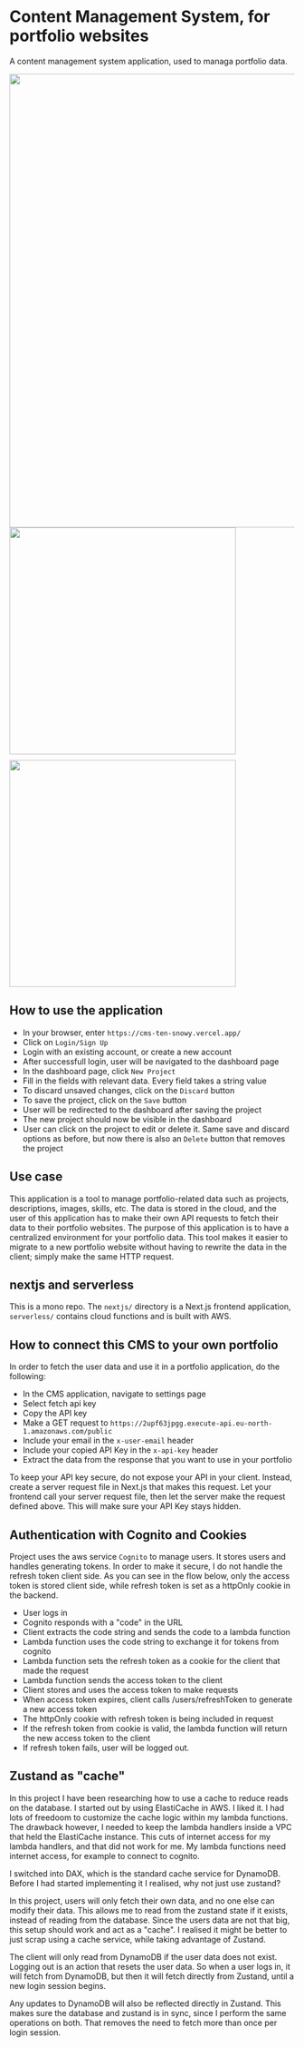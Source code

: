 # Content Management System, for portfolio websites

A content management system application, used to managa portfolio data.  

<img src="https://github.com/user-attachments/assets/2bd3972f-f6b2-44e6-b0a9-686013902477" width="800" />
<div style="display: flex; gap: 10px; flex-wrap: wrap;">
  <img src="https://github.com/user-attachments/assets/ce1adb4d-c52b-4b2e-b2f3-1c2f8f086205" width="400" />
  <img src="https://github.com/user-attachments/assets/03795e68-a48c-4f41-89a8-da966e5de783" width="400" />
</div>




## How to use the application

- In your browser, enter `https://cms-ten-snowy.vercel.app/`
- Click on `Login/Sign Up`
- Login with an existing account, or create a new account
- After successfull login, user will be navigated to the dashboard page
- In the dashboard page, click `New Project`
- Fill in the fields with relevant data. Every field takes a string value
- To discard unsaved changes, click on the `Discard` button
- To save the project, click on the `Save` button
- User will be redirected to the dashboard after saving the project
- The new project should now be visible in the dashboard
- User can click on the project to edit or delete it. Same save and discard options as before, but now there is also an `Delete` button that removes the project

## Use case

This application is a tool to manage portfolio-related data such as projects, descriptions, images, skills, etc. The data is stored in the cloud, and the user of this application has to make their own API requests to fetch their data to their portfolio websites. The purpose of this application is to have a centralized environment for your portfolio data. This tool makes it easier to migrate to a new portfolio website without having to rewrite the data in the client; simply make the same HTTP request.

## nextjs and serverless

This is a mono repo. The `nextjs/` directory is a Next.js frontend application, `serverless/` contains cloud functions and is built with AWS.

## How to connect this CMS to your own portfolio

In order to fetch the user data and use it in a portfolio application, do the following:

- In the CMS application, navigate to settings page
- Select fetch api key
- Copy the API key
- Make a GET request to `https://2upf63jpgg.execute-api.eu-north-1.amazonaws.com/public`
- Include your email in the `x-user-email` header
- Include your copied API Key in the `x-api-key` header
- Extract the data from the response that you want to use in your portfolio

To keep your API key secure, do not expose your API in your client. Instead, create a server request file in Next.js that makes this request. Let your frontend call your server request file, then let the server make the request defined above. This will make sure your API Key stays hidden.

## Authentication with Cognito and Cookies

Project uses the aws service `Cognito` to manage users. It stores users and handles generating tokens. In order to make it secure, I do not handle the refresh token client side. As you can see in the flow below, only the access token is stored client side, while refresh token is set as a httpOnly cookie in the backend.

- User logs in
- Cognito responds with a "code" in the URL
- Client extracts the code string and sends the code to a lambda function
- Lambda function uses the code string to exchange it for tokens from cognito
- Lambda function sets the refresh token as a cookie for the client that made the request
- Lambda function sends the access token to the client
- Client stores and uses the access token to make requests
- When access token expires, client calls /users/refreshToken to generate a new access token
- The httpOnly cookie with refresh token is being included in request
- If the refresh token from cookie is valid, the lambda function will return the new access token to the client
- If refresh token fails, user will be logged out.

## Zustand as "cache"

In this project I have been researching how to use a cache to reduce reads on the database. I started out by using ElastiCache in AWS. I liked it. I had lots of freedoom to customize the cache logic within my lambda functions. The drawback however, I needed to keep the lambda handlers inside a VPC that held the ElastiCache instance. This cuts of internet access for my lambda handlers, and that did not work for me. My lambda functions need internet access, for example to connect to cognito.

I switched into DAX, which is the standard cache service for DynamoDB. Before I had started implementing it I realised, why not just use zustand?

In this project, users will only fetch their own data, and no one else can modify their data. This allows me to read from the zustand state if it exists, instead of reading from the database. Since the users data are not that big, this setup should work and act as a "cache". I realised it might be better to just scrap using a cache service, while taking advantage of Zustand.

The client will only read from DynamoDB if the user data does not exist. Logging out is an action that resets the user data. So when a user logs in, it will fetch from DynamoDB, but then it will fetch directly from Zustand, until a new login session begins.

Any updates to DynamoDB will also be reflected directly in Zustand. This makes sure the database and zustand is in sync, since I perform the same operations on both. That removes the need to fetch more than once per login session.
